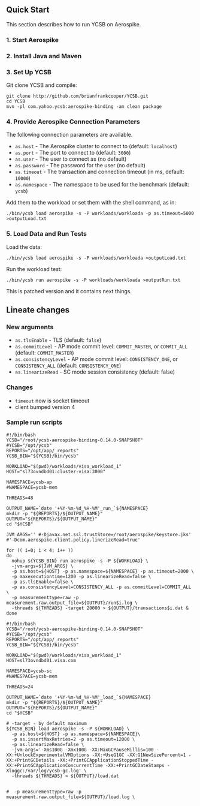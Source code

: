 <!--
Copyright (c) 2015 YCSB contributors. All rights reserved.

Licensed under the Apache License, Version 2.0 (the "License"); you
may not use this file except in compliance with the License. You
may obtain a copy of the License at

http://www.apache.org/licenses/LICENSE-2.0

Unless required by applicable law or agreed to in writing, software
distributed under the License is distributed on an "AS IS" BASIS,
WITHOUT WARRANTIES OR CONDITIONS OF ANY KIND, either express or
implied. See the License for the specific language governing
permissions and limitations under the License. See accompanying
LICENSE file.
-->

## Quick Start

This section describes how to run YCSB on Aerospike. 

### 1. Start Aerospike

### 2. Install Java and Maven

### 3. Set Up YCSB

Git clone YCSB and compile:

    git clone http://github.com/brianfrankcooper/YCSB.git
    cd YCSB
    mvn -pl com.yahoo.ycsb:aerospike-binding -am clean package

### 4. Provide Aerospike Connection Parameters

The following connection parameters are available.

  * `as.host` - The Aerospike cluster to connect to (default: `localhost`)
  * `as.port` - The port to connect to (default: `3000`)
  * `as.user` - The user to connect as (no default)
  * `as.password` - The password for the user (no default)
  * `as.timeout` - The transaction and connection timeout (in ms, default: `10000`)
  * `as.namespace` - The namespace to be used for the benchmark (default: `ycsb`)

Add them to the workload or set them with the shell command, as in:

    ./bin/ycsb load aerospike -s -P workloads/workloada -p as.timeout=5000 >outputLoad.txt

### 5. Load Data and Run Tests

Load the data:

    ./bin/ycsb load aerospike -s -P workloads/workloada >outputLoad.txt

Run the workload test:

    ./bin/ycsb run aerospike -s -P workloads/workloada >outputRun.txt

This is patched version and it contains next things.

## Lineate changes

### New arguments
  * `as.tlsEnable` - TLS (default: `false`)
  * `as.commitLevel` - AP mode commit level: `COMMIT_MASTER`, or `COMMIT_ALL` (default: `COMMIT_MASTER`)
  * `as.consistencyLevel` - AP mode commit level: `CONSISTENCY_ONE`, or `CONSISTENCY_ALL` (default: `CONSISTENCY_ONE`)
  * `as.linearizeRead` - SC mode session consistency (default: false)

### Changes
  * `timeout` now is socket timeout
  * client bumped version 4

### Sample run scripts

```SH
#!/bin/bash
YCSB="/root/ycsb-aerospike-binding-0.14.0-SNAPSHOT"
#YCSB="/opt/ycsb"
REPORTS="/opt/app/_reports"
YCSB_BIN="${YCSB}/bin/ycsb"
 
WORKLOAD="$(pwd)/workloads/visa_workload_1"
HOST="sl73ovndbd01:cluster-visa:3000"
 
NAMESPACE=ycsb-ap
#NAMESPACE=ycsb-mem
 
THREADS=48
 
OUTPUT_NAME=`date '+%Y-%m-%d_%H-%M'_run_`${NAMESPACE}
mkdir -p "${REPORTS}/${OUTPUT_NAME}"
OUTPUT="${REPORTS}/${OUTPUT_NAME}"
cd "$YCSB"
 
JVM_ARGS='' #-Djavax.net.ssl.trustStore=/root/aerospike/keystore.jks' #'-Dcom.aerospike.client.policy.linerizeRead=true'
 
for (( i=0; i < 4; i++ ))
do
  nohup ${YCSB_BIN} run aerospike -s -P ${WORKLOAD} \
  -jvm-args=${JVM_ARGS} \
  -p as.host=${HOST} -p as.namespace=${NAMESPACE} -p as.timeout=2000 \
  -p maxexecutiontime=1200 -p as.linearizeRead=false \
  -p as.tlsEnable=false \
  -p as.consistencyLevel=CONSISTENCY_ALL -p as.commitLevel=COMMIT_ALL \
  -p measurementtype=raw -p measurement.raw.output_file=${OUTPUT}/run$i.log \
  -threads ${THREADS} -target 20000 > ${OUTPUT}/transactions$i.dat &
done
```

```SH
#!/bin/bash
YCSB="/root/ycsb-aerospike-binding-0.14.0-SNAPSHOT"
#YCSB="/opt/ycsb"
REPORTS="/opt/app/_reports"
YCSB_BIN="${YCSB}/bin/ycsb"
 
WORKLOAD="$(pwd)/workloads/visa_workload_1"
HOST=sl73ovndbd01.visa.com
 
NAMESPACE=ycsb-sc
#NAMESPACE=ycsb-mem
 
THREADS=24
 
OUTPUT_NAME=`date '+%Y-%m-%d_%H-%M'_load_`${NAMESPACE}
mkdir -p "${REPORTS}/${OUTPUT_NAME}"
OUTPUT="${REPORTS}/${OUTPUT_NAME}"
cd "$YCSB"
 
# -target - by default maximum
${YCSB_BIN} load aerospike -s -P ${WORKLOAD} \
  -p as.host=${HOST} -p as.namespace=${NAMESPACE}\
  -p as.insertMaxRetries=2 -p as.timeout=12000 \
  -p as.linearizeRead=false \
  -jvm-args='-Xms100G -Xmx100G -XX:MaxGCPauseMillis=100 -XX:+UnlockExperimentalVMOptions -XX:+UseG1GC -XX:G1NewSizePercent=1 -XX:+PrintGCDetails -XX:+PrintGCApplicationStoppedTime -XX:+PrintGCApplicationConcurrentTime -XX:+PrintGCDateStamps -Xloggc:/var/log/ycsb-gc.log' \
  -threads ${THREADS} > ${OUTPUT}/load.dat
 
 
#  -p measurementtype=raw -p measurement.raw.output_file=${OUTPUT}/load.log \
```
